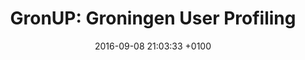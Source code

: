 ---
place: CLEF 2016 Evaluation Labs and Workshop – Working Notes Papers
layout: redirect-internal
date: 2016-09-08 21:03:33 +0100
authors: ['Mart Busger op Vollenbroek et. al.']
title: "GronUP: Groningen User Profiling"
---